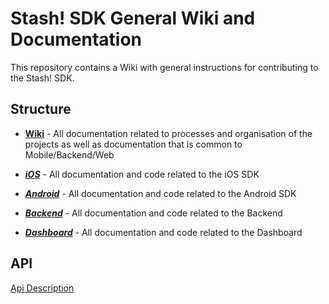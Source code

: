 # Stash! SDK General Wiki and Documentation

This repository contains a Wiki with general instructions for contributing to the Stash! SDK.

## Structure

- [**Wiki**](https://github.com/mobilabsolutions/payment-sdk-wiki-open/wiki) - All documentation related to processes and organisation of the projects as well as documentation that is common to Mobile/Backend/Web

- [***iOS***](https://github.com/mobilabsolutions/stash-sdk-ios) - All documentation and code related to the iOS SDK
- [***Android***](https://github.com/mobilabsolutions/stash-sdk-android) - All documentation and code related to the Android SDK
- [***Backend***](https://github.com/mobilabsolutions/stash-sdk-backend) - All documentation and code related to the Backend
- [***Dashboard***](https://github.com/mobilabsolutions/stash-sdk-dashboard) - All documentation and code related to the Dashboard

## API

[Api Description](/API.md)
